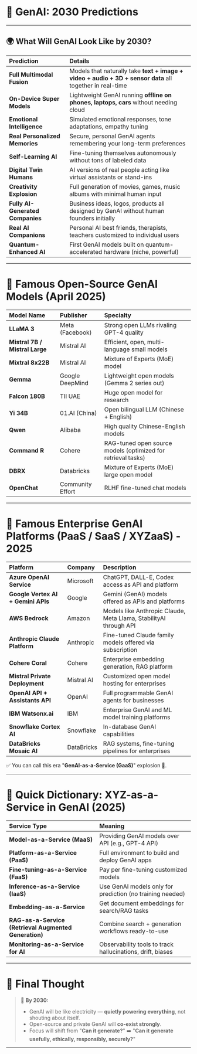 # 🔮 GenAI: 2030 Predictions
---

## 🌍 What Will GenAI Look Like by 2030?

| Prediction | Details |
|:-----------|:--------|
| **Full Multimodal Fusion** | Models that naturally take **text + image + video + audio + 3D + sensor data** all together in real-time |
| **On-Device Super Models** | Lightweight GenAI running **offline on phones, laptops, cars** without needing cloud |
| **Emotional Intelligence** | Simulated emotional responses, tone adaptations, empathy tuning |
| **Real Personalized Memories** | Secure, personal GenAI agents remembering your long-term preferences |
| **Self-Learning AI** | Fine-tuning themselves autonomously without tons of labeled data |
| **Digital Twin Humans** | AI versions of real people acting like virtual assistants or stand-ins |
| **Creativity Explosion** | Full generation of movies, games, music albums with minimal human input |
| **Fully AI-Generated Companies** | Business ideas, logos, products all designed by GenAI without human founders initially |
| **Real AI Companions** | Personal AI best friends, therapists, teachers customized to individual users |
| **Quantum-Enhanced AI** | First GenAI models built on quantum-accelerated hardware (niche, powerful) |

---

# 🚀 Famous Open-Source GenAI Models (April 2025)

| Model Name | Publisher | Specialty |
|:-----------|:----------|:----------|
| **LLaMA 3** | Meta (Facebook) | Strong open LLMs rivaling GPT-4 quality |
| **Mistral 7B / Mistral Large** | Mistral AI | Efficient, open, multi-language small models |
| **Mixtral 8x22B** | Mistral AI | Mixture of Experts (MoE) model |
| **Gemma** | Google DeepMind | Lightweight open models (Gemma 2 series out) |
| **Falcon 180B** | TII UAE | Huge open model for research |
| **Yi 34B** | 01.AI (China) | Open bilingual LLM (Chinese + English) |
| **Qwen** | Alibaba | High quality Chinese-English models |
| **Command R** | Cohere | RAG-tuned open source models (optimized for retrieval tasks) |
| **DBRX** | Databricks | Mixture of Experts (MoE) large open model |
| **OpenChat** | Community Effort | RLHF fine-tuned chat models |

---

# 🏢 Famous Enterprise GenAI Platforms (PaaS / SaaS / XYZaaS) - 2025

| Platform | Company | Description |
|:---------|:--------|:------------|
| **Azure OpenAI Service** | Microsoft | ChatGPT, DALL-E, Codex access as API and platform |
| **Google Vertex AI + Gemini APIs** | Google | Gemini (GenAI) models offered as APIs and platforms |
| **AWS Bedrock** | Amazon | Models like Anthropic Claude, Meta Llama, StabilityAI through API |
| **Anthropic Claude Platform** | Anthropic | Fine-tuned Claude family models offered via subscription |
| **Cohere Coral** | Cohere | Enterprise embedding generation, RAG platform |
| **Mistral Private Deployment** | Mistral AI | Customized open model hosting for enterprises |
| **OpenAI API + Assistants API** | OpenAI | Full programmable GenAI agents for businesses |
| **IBM Watsonx.ai** | IBM | Enterprise GenAI and ML model training platforms |
| **Snowflake Cortex AI** | Snowflake | In-database GenAI capabilities |
| **DataBricks Mosaic AI** | DataBricks | RAG systems, fine-tuning pipelines for enterprises |

✅ You can call this era "**GenAI-as-a-Service (GaaS)**" explosion 🌋.

---

# 📜 Quick Dictionary: XYZ-as-a-Service in GenAI (2025)

| Service Type | Meaning |
|:-------------|:--------|
| **Model-as-a-Service (MaaS)** | Providing GenAI models over API (e.g., GPT-4 API) |
| **Platform-as-a-Service (PaaS)** | Full environment to build and deploy GenAI apps |
| **Fine-tuning-as-a-Service (FaaS)** | Pay per fine-tuning customized models |
| **Inference-as-a-Service (IaaS)** | Use GenAI models only for prediction (no training needed) |
| **Embedding-as-a-Service** | Get document embeddings for search/RAG tasks |
| **RAG-as-a-Service (Retrieval Augmented Generation)** | Combine search + generation workflows ready-to-use |
| **Monitoring-as-a-Service for AI** | Observability tools to track hallucinations, drift, biases |

---

# 🏁 Final Thought

> 🚀 **By 2030:**  
> - GenAI will be like electricity — **quietly powering everything**, not shouting about itself.
> - Open-source and private GenAI will **co-exist strongly**.
> - Focus will shift from "**Can it generate?**" ➡️ "**Can it generate usefully, ethically, responsibly, securely?**"

---
